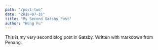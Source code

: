 ```yaml
---
path: "/post-two"
date: "2018-07-16"
title: "My Second Gatsby Post"
author: "Wong Fu"
---
```


This is my very second blog post in Gatsby. Written with markdown from Penang.
